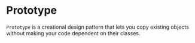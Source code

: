 # Prototype

`Prototype` is a creational design pattern that lets you copy existing objects without making your code dependent on
their classes.